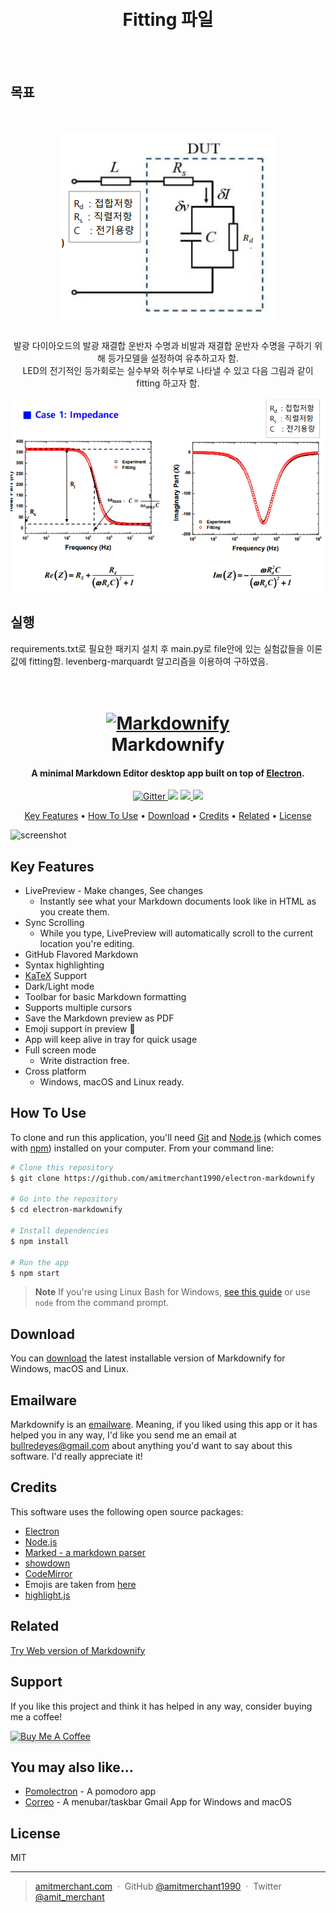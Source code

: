 <meta charset="UTF-8">


<h1 align="center">
    <br>
    Fitting 파일
    <br>
  </h1>

<br>
<br>

  ## 목표
  <br>
  <p align="center">
      <a>
          <img src="./image/01.png">
      </a>
      <br>
      <br>
      <a>발광 다이아오드의 발광 재결합 운반자 수명과 비발과 재결합 운반자 수명을 구하기 위해 등가모델을 설정하여 유추하고자 함.</a>
      <br>
      <a>LED의 전기적인 등가회로는 실수부와 허수부로 나타낼 수 있고 다음 그림과 같이 fitting 하고자 함.</a>
      <br>
      <br>
      <a>
          <img src="./image/02.png">
      </a>
      <br>
  </p>
  
  
  ## 실행

  requirements.txt로 필요한 패키지 설치 후 main.py로 file안에 있는 실험값들을 이론값에 fitting함.
  levenberg-marquardt 알고리즘을 이용하여 구하였음.
  
  
  <h1 align="center">
    <br>
    <a href="http://www.amitmerchant.com/electron-markdownify"><img src="https://raw.githubusercontent.com/amitmerchant1990/electron-markdownify/master/app/img/markdownify.png" alt="Markdownify" width="200"></a>
    <br>
    Markdownify
    <br>
  </h1>
  
  <h4 align="center">A minimal Markdown Editor desktop app built on top of <a href="http://electron.atom.io" target="_blank">Electron</a>.</h4>
  
  <p align="center">
    <a href="https://badge.fury.io/js/electron-markdownify">
      <img src="https://badge.fury.io/js/electron-markdownify.svg"
           alt="Gitter">
    </a>
    <a href="https://gitter.im/amitmerchant1990/electron-markdownify"><img src="https://badges.gitter.im/amitmerchant1990/electron-markdownify.svg"></a>
    <a href="https://saythanks.io/to/bullredeyes@gmail.com">
        <img src="https://img.shields.io/badge/SayThanks.io-%E2%98%BC-1EAEDB.svg">
    </a>
    <a href="https://www.paypal.me/AmitMerchant">
      <img src="https://img.shields.io/badge/$-donate-ff69b4.svg?maxAge=2592000&amp;style=flat">
    </a>
  </p>
  
  <p align="center">
    <a href="#key-features">Key Features</a> •
    <a href="#how-to-use">How To Use</a> •
    <a href="#download">Download</a> •
    <a href="#credits">Credits</a> •
    <a href="#related">Related</a> •
    <a href="#license">License</a>
  </p>
  
  ![screenshot](https://raw.githubusercontent.com/amitmerchant1990/electron-markdownify/master/app/img/markdownify.gif)
  
  ## Key Features
  
  * LivePreview - Make changes, See changes
    - Instantly see what your Markdown documents look like in HTML as you create them.
  * Sync Scrolling
    - While you type, LivePreview will automatically scroll to the current location you're editing.
  * GitHub Flavored Markdown  
  * Syntax highlighting
  * [KaTeX](https://khan.github.io/KaTeX/) Support
  * Dark/Light mode
  * Toolbar for basic Markdown formatting
  * Supports multiple cursors
  * Save the Markdown preview as PDF
  * Emoji support in preview :tada:
  * App will keep alive in tray for quick usage
  * Full screen mode
    - Write distraction free.
  * Cross platform
    - Windows, macOS and Linux ready.
  
  ## How To Use
  
  To clone and run this application, you'll need [Git](https://git-scm.com) and [Node.js](https://nodejs.org/en/download/) (which comes with [npm](http://npmjs.com)) installed on your computer. From your command line:
  
  ```bash
  # Clone this repository
  $ git clone https://github.com/amitmerchant1990/electron-markdownify
  
  # Go into the repository
  $ cd electron-markdownify
  
  # Install dependencies
  $ npm install
  
  # Run the app
  $ npm start
  ```
  
  > **Note**
  > If you're using Linux Bash for Windows, [see this guide](https://www.howtogeek.com/261575/how-to-run-graphical-linux-desktop-applications-from-windows-10s-bash-shell/) or use `node` from the command prompt.
  
  
  ## Download
  
  You can [download](https://github.com/amitmerchant1990/electron-markdownify/releases/tag/v1.2.0) the latest installable version of Markdownify for Windows, macOS and Linux.
  
  ## Emailware
  
  Markdownify is an [emailware](https://en.wiktionary.org/wiki/emailware). Meaning, if you liked using this app or it has helped you in any way, I'd like you send me an email at <bullredeyes@gmail.com> about anything you'd want to say about this software. I'd really appreciate it!
  
  ## Credits
  
  This software uses the following open source packages:
  
  - [Electron](http://electron.atom.io/)
  - [Node.js](https://nodejs.org/)
  - [Marked - a markdown parser](https://github.com/chjj/marked)
  - [showdown](http://showdownjs.github.io/showdown/)
  - [CodeMirror](http://codemirror.net/)
  - Emojis are taken from [here](https://github.com/arvida/emoji-cheat-sheet.com)
  - [highlight.js](https://highlightjs.org/)
  
  ## Related
  
  [Try Web version of Markdownify](https://notepad.js.org/markdown-editor/)
  
  ## Support
  
  If you like this project and think it has helped in any way, consider buying me a coffee!
  
  <a href="https://buymeacoffee.com/amitmerchant" target="_blank"><img src="app/img/bmc-button.png" alt="Buy Me A Coffee" style="height: 41px !important;width: 174px !important;box-shadow: 0px 3px 2px 0px rgba(190, 190, 190, 0.5) !important;-webkit-box-shadow: 0px 3px 2px 0px rgba(190, 190, 190, 0.5) !important;" ></a>
  
  ## You may also like...
  
  - [Pomolectron](https://github.com/amitmerchant1990/pomolectron) - A pomodoro app
  - [Correo](https://github.com/amitmerchant1990/correo) - A menubar/taskbar Gmail App for Windows and macOS
  
  ## License
  
  MIT
  
  ---
  
  > [amitmerchant.com](https://www.amitmerchant.com) &nbsp;&middot;&nbsp;
  > GitHub [@amitmerchant1990](https://github.com/amitmerchant1990) &nbsp;&middot;&nbsp;
  > Twitter [@amit_merchant](https://twitter.com/amit_merchant)
  
  
